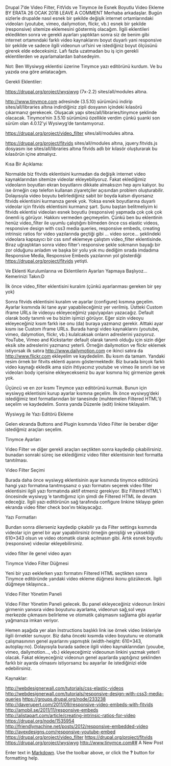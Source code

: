 Drupal 7’de Video Filter, FitVids ve Tinymce ile Esnek Boyutlu Video Ekleme
BY ERATA	26 OCAK 2018  LEAVE A COMMENT
Merhaba arkadaşlar. Bugün sizlerle drupalde nasıl esnek bir şekilde değişik internet ortamlarındaki videoları (youtube, vimeo, dailymotion, flickr, vb.) esnek bir şekilde (responsive) sitemize eklemesini göstermiş olacağım. İlgili eklentileri ekledikten sonra ve gerekli ayarları yaptıktan sonra siz de benim gibi internet ortamındaki farklı video kaynaklarını boyut duyarlı yani responsive bir şekilde ve sadece ilgili videonun url’sini ve istediğiniz boyut ölçüsünü girerek elde edeceksiniz. Lafı fazla uzatmadan bu iş için gerekli eklentilerden ve ayarlamalardan bahsedeyim.

Not: Ben Wysiwyg eklentisi üzerine Tinymce yazı editörünü kurdum. Ve bu yazıda ona göre anlatacağım.

Gerekli Eklentiler: 

https://drupal.org/project/wysiwyg (7x-2.2)  sites/all/modules altına.

http://www.tinymce.com adresinde  (3.5.10) sürümünü  indirip  sites/all/libraries altına indirdiğiniz zipli dosyanın içindeki kılasörü çıkarmanız gerekecek.  Oluşacak yapı sites/all/libraries/tinymce şeklinde olacacak. Tinymce’nin  3.5.10 sürümünü özellikle verdim çünkü şuanki son sürüm olan 4.0.12’yi  Wysiwyg‘de tanıtamıyoruz.

https://drupal.org/project/video_filter   sites/all/modules altına.

https://drupal.org/project/fitvids sites/all/modules altına,  jquery.fitvids.js dosyasını ise sites/all/libraries altına fitvids adlı bir kılasör oluşturarak bu kılasörün içine atmalıyız.

Kısa Bir Açıklama:

Normalde biz fitvids eklentisini kurmadan da değişik internet video kaynaklarından sitemize videolar ekleyebiliyoruz. Fakat eklediğimiz videoların boyutları ekran boyutlarını dikkate almaksızın hep aynı kalıyor. bu ise örneğin cep telefon kullanan ziyaretçiler açısından problem oluşturabilir. Dolayısıyla video boyutu belirlediğiniz sabit bir boyda kalsın diyorsanız fitvids eklentisini kurmanıza gerek yok. Yoksa esnek boyutlarına duyarlı videolar için fitvids eklentisini kurmanız şart. Şunu baştan belitmeliyim ki  fitvids eklentisi videoları esnek boyutlu (responsive)  yapmada çok çok çok önemli iş görüyor. Hakkını vermeden geçmeyelim. Çünkü ben bu eklentinin henüz video_filter ile uyumlu çalıştığını bilmeden önce css elastic videos, responsive design with css3 media queries, responsive embeds, creating intrinsic ratios for video yazılarında geçtiği gibi <frame>… video sorce…</frame> şeklindeki videolara kapsayıcı bir css sınıf eklemeye çalıştım video_filter eklentisinde. Biraz uğraştıktan sonra video filter’ı responsive şekle sokmanın bayağı bir zor olduğunu anladım ve başka bir yolu yok mu dediğim sırada imdadıma Responsive Media, Responsive Embeds yazılarının yol gösterdiği  https://drupal.org/project/fitvids yetişti.

Ve Eklenti Kurulumlarına ve Eklentilerin Ayarları Yapmaya Başlıyoz… Kemerinizi Takın:D

İlk önce video_filter eklentisini kuralım (çünkü ayarlanması gereken bir şey yok)

Sonra fitvids eklentisini kuralım ve ayarlar (configure) kısmına geçelim. Ayarlar kısmında iki tane ayar yapabileceğimiz yer verilmiş. Üstteki Custom iframe URLs ile videoyu ekleyeceğimiz  yapı/yapıları yazacağız. Default olarak body tanımlı ve bu bizim işimizi görüyor. Eğer sizin videoyu ekleyeceğiniz kısım farklı ise onu (da) buraya yazmanız gerekir. Alttaki ayar kısmı ise Custom iframe URLs. Burada hangi video kaynaklarını (youtube, vimeo, dalymotion, flickr, vb.) kulalcaksak onların adreslerini yazıyoruz. YouTube, Vimeo and Kickstarter default olarak tanımlı olduğu için sizin diğer eksik site adreslerini yazmanız yeterli. Örneğin dailymotion ve flickr eklemek istiyorsak ilk satıra http://www.dailymotion.com ce ikinci satıra da http://www.flickr.com ekleyelim ve kaydedelim. Bu kısım da tamam. Yandaki resim örnek bir fitvits eklenti ayarını göstermektedir. Biz burada birçok farklı video kaynağı ekledik ama sizin ihtiyacınız youtube ve vimeo ile sınırlı ise ve videoları body içerisine ekleyecekseniz bu ayar kısmına hiç girmenize gerek yok.



Üçüncü ve en zor kısmı Tinymce yazı editörünü kurmak. Bunun için wysiwyg eklentisini kurup ayarlar kısmına geçelim. İlk önce wysiwyg‘deki istediğimiz text formatlarından bir tanesinde (muhtemelen Filtered HTML’i) seçelim ve kaydedelim. Sonra yanda Düzenle (edit) linkine tıklayalım.

Wysiwyg ile Yazı Editörü Ekleme

Gelen ekranda Buttons and Plugin kısmında Video Filter ile beraber diğer istediğmiz araçları seçelim.

Tinymce Ayarları

Video Filter ve diğer gerekli araçları seçtikten sonra kaydedip çıkabilirsiniz. bunadan sonraki süreç ise eklediğimiz video filter eklentisinin text formatta tanıtılması.

Video Filter Seçimi

Burada daha önce wysiwyg eklentisinin ayar kısmında tinymce editörünü hangi yazı formatına tanıtmışsanız o yazı formatını seçerek video filter eklentisini ilgili yazı formatında aktif etmeniz gerekiyor. Biz Filtered HTML’i öncesinde wysiwyg ‘e tanıttığımız için şimdi de Filtered HTML ile devam edeceğiz. İlgili yazı editörünün sağ tarafında configure linkine tıklayıp gelen ekranda video filter check box’ını tıklayacağız.

Yazı Formatları

Bundan sonra dilerseniz kaydedip çıkabilir ya da Filter settings kısmında videolar için genel bir ayar yapabilirsiniz örneğin genişliği ve yüksekliği 610×343 olsun ve video otomatik olarak açılmasın gibi. Artık esnek boyutlu (responsive) videolar ekleyebilirsiniz.

video filter ile genel video ayarı

Tinymce Video Filter Düğmesi

Yeni bir yazı eeklerken yazı formatını Filtered HTML seçtikten sonra Tinymce editöründe yandaki video ekleme düğmesi ikonu gözükecek. İlgili düğmeye tıklayınca…

Video Filter Yönetim Paneli

Video Filter Yönetim Paneli gelecek. Bu panel ekleyeceğiniz videonun linkini girmenin yanısıra video boyutunu ayarlama, videonun sağ,sol veya merkezde çıkmasını belirleme ve otomatik çalışmasını sağlama gibi ayarlar yağmanıza imkan veriyor.

Hemen aşağıda yer alan İnstructions başlıklı link ise örnek video linkleriyle ilgili örnekler sunuyor. Biz daha önceki kısımda video boyutunu ve otomatik çalışmasınının genel ayarlarını yapmıştık (width-height: 610×343, autoplay:no). Dolayısıyla burada sadece ilgili video kaynaklarından (youube, vimeo, dailymotion…, vb.) ekleyeceğimiz videounun linkini yazmak yeterli olacak. Fakat ekleyeceğiniz videonun genel ayarlarda yaptığınız şeklinden farklı bir ayarda olmasını istiyorsanız bu aayarlar ile istediğinizi elde edebilirsiniz.

Kaynaklar:

http://webdesignerwall.com/tutorials/css-elastic-videos
http://webdesignerwall.com/tutorials/responsive-design-with-css3-media-queries
https://groups.drupal.org/node/233238
http://daverupert.com/2011/09/responsive-video-embeds-with-fitvids
http://amobil.se/2011/11/responsive-embeds
http://alistapart.com/article/creating-intrinsic-ratios-for-video
https://drupal.org/node/1535954
http://friendlymachine.net/posts/2012/responsive-embedded-video
http://avexdesigns.com/responsive-youtube-embed
https://drupal.org/project/video_filter
https://drupal.org/project/fitvids
https://drupal.org/project/wysiwyg
http://www.tinymce.com## A New Post

Enter text in [Markdown](http://daringfireball.net/projects/markdown/). Use the toolbar above, or click the **?** button for formatting help.
